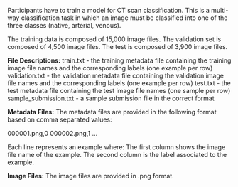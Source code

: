 Participants have to train a model for CT scan classification. This is a multi-way classification task in which an image must be classified into one of the three classes (native, arterial, venous).

The training data is composed of 15,000 image files. The validation set is composed of 4,500 image files. The test is composed of 3,900 image files.

**File Descriptions:**
train.txt - the training metadata file containing the training image file names and the corresponding labels (one example per row)
validation.txt - the validation metadata file containing the validation image file names and the corresponding labels (one example per row)
test.txt - the test metadata file containing the test image file names (one sample per row)
sample_submission.txt - a sample submission file in the correct format

**Metadata Files:**
The metadata files are provided in the following format based on comma separated values:

000001.png,0
000002.png,1
...

Each line represents an example where:
The first column shows the image file name of the example.
The second column is the label associated to the example.

**Image Files:**
The image files are provided in .png format.
